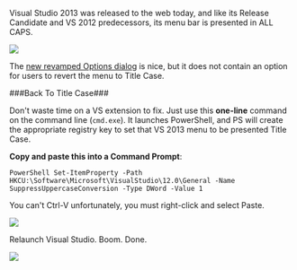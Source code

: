 <!-- {PublishedOn:"Oct 17 2013 20:45", Title:"Changing ALL CAPS Visual Studio 2013 Menu With A One Line Command", Intro:"Change the Visual Studio 2013 menu from ALL CAPS to Title Case with ONE command.", Tags:["visual-studio"]}-->

Visual Studio 2013 was released to the web today, and like its Release Candidate and VS 2012 predecessors, its menu bar is presented in ALL CAPS.

![](http://i.imgur.com/JNWra0B.png)

The [new revamped Options dialog](http://blogs.msdn.com/b/zainnab/archive/2013/07/03/visual-studio-2013-preview-options-dialog-changes.aspx) is nice, but it does not contain an option for users to revert the menu to Title Case.

###Back To Title Case###

Don't waste time on a VS extension to fix. Just use this **one-line** command on the command line (`cmd.exe`). It launches PowerShell, and PS will create the appropriate registry key to set that VS 2013 menu to be presented Title Case.

**Copy and paste this into a Command Prompt**:

    PowerShell Set-ItemProperty -Path HKCU:\Software\Microsoft\VisualStudio\12.0\General -Name SuppressUppercaseConversion -Type DWord -Value 1

You can't Ctrl-V unfortunately, you must right-click and select Paste.

![](http://i.imgur.com/6p2nJPn.png)

Relaunch Visual Studio. Boom. Done.

![](http://i.imgur.com/Ta8FE2r.png)



